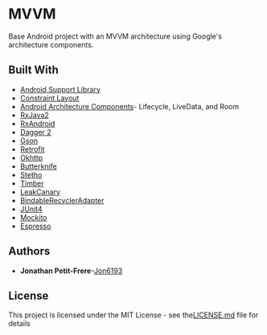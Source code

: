 # MVVM

Base Android project with an MVVM architecture using Google's architecture components.

## Built With

* [Android Support Library](https://developer.android.com/topic/libraries/support-library/index.html)
* [Constraint Layout](https://developer.android.com/training/constraint-layout/index.html)
* [Android Architecture Components](https://developer.android.com/topic/libraries/architecture/index.html)- Lifecycle, LiveData, and Room 
* [RxJava2](https://github.com/ReactiveX/RxJava)
* [RxAndroid](https://github.com/ReactiveX/RxAndroid)  
* [Dagger 2](https://google.github.io/dagger/)  
* [Gson](https://github.com/google/gson)  
* [Retrofit](http://square.github.io/retrofit/)  
* [Okhttp](http://square.github.io/okhttp/)  
* [Butterknife](http://jakewharton.github.io/butterknife/)  
* [Stetho](http://facebook.github.io/stetho/)  
* [Timber](https://github.com/JakeWharton/timber)  
* [LeakCanary](https://github.com/square/leakcanary)  
* [BindableRecyclerAdapter](https://github.com/AndrewReitz/velcro-parts)  
* [JUnit4](http://junit.org/junit4/)  
* [Mockito](http://site.mockito.org/)  
* [Espresso](https://google.github.io/android-testing-support-library/docs/espresso/)  

## Authors

* **Jonathan Petit-Frere**-[Jon6193](https://github.com/jon6193)

## License

This project is licensed under the MIT License - see the[LICENSE.md](LICENSE.md) file for details